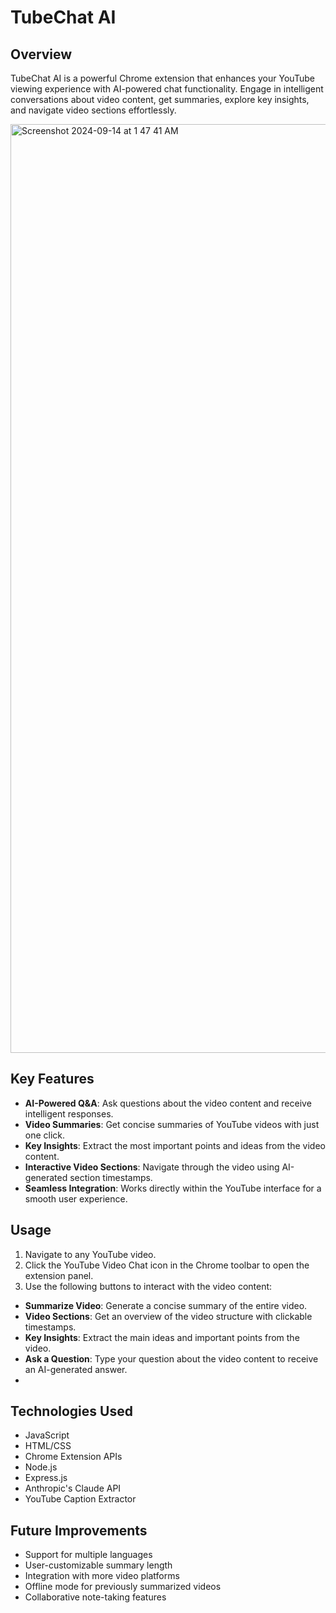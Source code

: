 # TubeChat AI

## Overview
TubeChat AI is a powerful Chrome extension that enhances your YouTube viewing experience with AI-powered chat functionality. Engage in intelligent conversations about video content, get summaries, explore key insights, and navigate video sections effortlessly.

<img width="1486" alt="Screenshot 2024-09-14 at 1 47 41 AM" src="https://github.com/user-attachments/assets/9b24e980-cb84-44bf-8bd5-7d9d03675e21">


## Key Features
- **AI-Powered Q&A**: Ask questions about the video content and receive intelligent responses.
- **Video Summaries**: Get concise summaries of YouTube videos with just one click.
- **Key Insights**: Extract the most important points and ideas from the video content.
- **Interactive Video Sections**: Navigate through the video using AI-generated section timestamps.
- **Seamless Integration**: Works directly within the YouTube interface for a smooth user experience.

## Usage
1. Navigate to any YouTube video.
2. Click the YouTube Video Chat icon in the Chrome toolbar to open the extension panel.
3. Use the following buttons to interact with the video content:
  - **Summarize Video**: Generate a concise summary of the entire video.
  - **Video Sections**: Get an overview of the video structure with clickable timestamps.
  - **Key Insights**: Extract the main ideas and important points from the video.
  - **Ask a Question**: Type your question about the video content to receive an AI-generated answer.
  - 
## Technologies Used
- JavaScript
- HTML/CSS
- Chrome Extension APIs
- Node.js
- Express.js
- Anthropic's Claude API
- YouTube Caption Extractor

## Future Improvements
- Support for multiple languages
- User-customizable summary length
- Integration with more video platforms
- Offline mode for previously summarized videos
- Collaborative note-taking features






